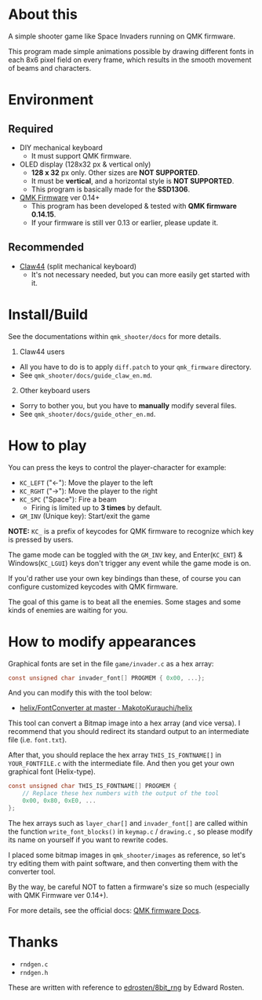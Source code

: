 # About this

A simple shooter game like Space Invaders running on QMK firmware.

This program made simple animations possible by drawing different fonts in each 8x6 pixel field on every frame, which results in the smooth movement of beams and characters.


# Environment

## Required

- DIY mechanical keyboard
    - It must support QMK firmware.
- OLED display (128x32 px & vertical only)
    - **128 x 32** px only. Other sizes are **NOT SUPPORTED**.
    - It must be **vertical**, and a horizontal style is **NOT SUPPORTED**.
    - This program is basically made for the **SSD1306**.
- [QMK Firmware](https://github.com/qmk/qmk_firmware) ver 0.14+
    - This program has been developed & tested with **QMK firmware 0.14.15**.
    - If your firmware is still ver 0.13 or earlier, please update it.

## Recommended

- [Claw44](https://github.com/yfuku/claw44) (split mechanical keyboard)
    - It's not necessary needed, but you can more easily get started with it.


# Install/Build

See the documentations within `qmk_shooter/docs` for more details.

1. Claw44 users
- All you have to do is to apply `diff.patch` to your `qmk_firmware` directory.
- See `qmk_shooter/docs/guide_claw_en.md`.

2. Other keyboard users
- Sorry to bother you, but you have to **manually** modify several files.
- See `qmk_shooter/docs/guide_other_en.md`.


# How to play

You can press the keys to control the player-character for example:

- `KC_LEFT` ("←"): Move the player to the left
- `KC_RGHT` ("→"): Move the player to the right
- `KC_SPC` ("Space"): Fire a beam
    - Firing is limited up to **3 times** by default.
- `GM_INV` (Unique key): Start/exit the game

**NOTE:** `KC_` is a prefix of keycodes for QMK firmware to recognize which key is pressed by users.

The game mode can be toggled with the `GM_INV` key, and Enter(`KC_ENT`) & Windows(`KC_LGUI`) keys don't trigger any event while the game mode is on.

If you'd rather use your own key bindings than these, of course you can configure customized keycodes with QMK firmware.

The goal of this game is to beat all the enemies. Some stages and some kinds of enemies are waiting for you.


# How to modify appearances

Graphical fonts are set in the file `game/invader.c` as a hex array:

```c
const unsigned char invader_font[] PROGMEM { 0x00, ...};
```

And you can modify this with the tool below:

- [helix/FontConverter at master · MakotoKurauchi/helix](https://github.com/MakotoKurauchi/helix/tree/master/FontConverter)

This tool can convert a Bitmap image into a hex array (and vice versa). I recommend that you should redirect its standard output to an intermediate file (i.e. `font.txt`).

After that, you should replace the hex array `THIS_IS_FONTNAME[]` in `YOUR_FONTFILE.c` with the intermediate file. And then you get your own graphical font (Helix-type).

```c
const unsigned char THIS_IS_FONTNAME[] PROGMEM {
    // Replace these hex numbers with the output of the tool
    0x00, 0x80, 0xE0, ...
};
```

The hex arrays such as `layer_char[]` and `invader_font[]` are called within the function `write_font_blocks()` in `keymap.c` / `drawing.c` , so please modify its name on yourself if you want to rewrite codes.

I placed some bitmap images in `qmk_shooter/images` as reference, so let's try editing them with paint software, and then converting them with the converter tool.

By the way, be careful NOT to fatten a firmware's size so much (especially with QMK Firmware ver 0.14+).

For more details, see the official docs: [QMK firmware Docs](https://github.com/qmk/qmk_firmware).


# Thanks

- `rndgen.c`
- `rndgen.h`

These are written with reference to [edrosten/8bit_rng](https://github.com/edrosten/8bit_rng) by Edward Rosten.
